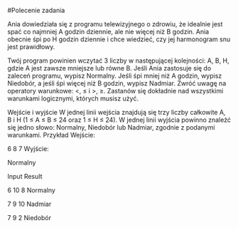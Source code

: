 #Polecenie zadania


Ania dowiedziała się z programu telewizyjnego o zdrowiu, że idealnie jest spać co najmniej A godzin dziennie, ale nie więcej niż B godzin. Ania obecnie śpi po H godzin dziennie i chce wiedzieć, czy jej harmonogram snu jest prawidłowy.

Twój program powinien wczytać 3 liczby w następującej kolejności: A, B, H, gdzie A jest zawsze mniejsze lub równe B. Jeśli Ania zastosuje się do zaleceń programu, wypisz Normalny. Jeśli śpi mniej niż A godzin, wypisz Niedobór, a jeśli śpi więcej niż B godzin, wypisz Nadmiar. Zwróć uwagę na operatory warunkowe: <, ≤ i >, ≥. Zastanów się dokładnie nad wszystkimi warunkami logicznymi, których musisz użyć.

Wejście i wyjście
W jednej linii wejścia znajdują się trzy liczby całkowite A, B i H (1 ≤ A ≤ B ≤ 24 oraz 1 ≤ H ≤ 24).
W jednej linii wyjścia powinno znaleźć się jedno słowo: Normalny, Niedobór lub Nadmiar, zgodnie z podanymi warunkami.
Przykład
Wejście:

6 8 7
Wyjście:

Normalny

Input	Result

6 10 8  Normalny

7 9 10  Nadmiar

7 9 2   Niedobór
